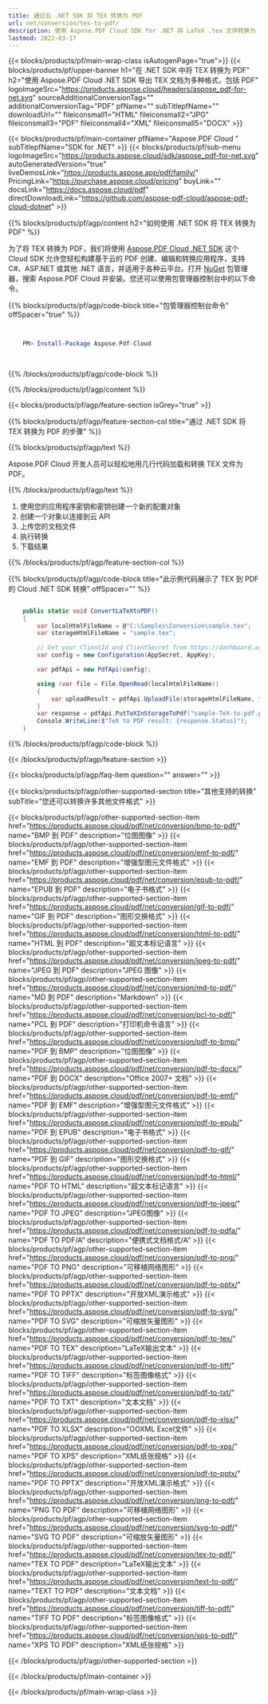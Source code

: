 ```yaml
---
title: 通过云 .NET SDK 将 TEX 转换为 PDF
url: net/conversion/tex-to-pdf/
description: 使用 Aspose.PDF Cloud SDK for .NET 将 LaTeX .tex 文件转换为 PDF。非常适合科学和学术出版。
lastmod: 2022-03-17
---
```


{{< blocks/products/pf/main-wrap-class isAutogenPage="true">}}
{{< blocks/products/pf/upper-banner h1="在 .NET SDK 中将 TEX 转换为 PDF" h2="使用 Aspose.PDF Cloud .NET SDK 导出 TEX 文档为多种格式，包括 PDF" logoImageSrc="https://products.aspose.cloud/headers/aspose_pdf-for-net.svg" sourceAdditionalConversionTag="" additionalConversionTag="PDF" pfName="" subTitlepfName="" downloadUrl="" fileiconsmall1="HTML" fileiconsmall2="JPG" fileiconsmall3="PDF" fileiconsmall4="XML" fileiconsmall5="DOCX" >}}

{{< blocks/products/pf/main-container pfName="Aspose.PDF Cloud " subTitlepfName="SDK for .NET" >}}
{{< blocks/products/pf/sub-menu logoImageSrc="https://products.aspose.cloud/sdk/aspose_pdf-for-net.svg"
autoGeneratedVersion="true"
liveDemosLink="https://products.aspose.app/pdf/family/" PricingLink="https://purchase.aspose.cloud/pricing" buyLink="" docsLink="https://docs.aspose.cloud/pdf"  directDownloadLink="https://github.com/aspose-pdf-cloud/aspose-pdf-cloud-dotnet" >}}

{{% blocks/products/pf/agp/content h2="如何使用 .NET SDK 将 TEX 转换为 PDF" %}}

为了将 TEX 转换为 PDF，我们将使用
[Aspose.PDF Cloud .NET SDK](https://products.aspose.cloud/pdf/net/)
这个 Cloud SDK 允许您轻松构建基于云的 PDF 创建、编辑和转换应用程序，支持 C#、ASP.NET 或其他 .NET 语言，并适用于各种云平台。打开
[NuGet](https://www.nuget.org/packages/Aspose.Pdf-Cloud)
包管理器，搜索
Aspose.PDF Cloud
并安装。您还可以使用包管理器控制台中的以下命令。

{{% blocks/products/pf/agp/code-block title="包管理器控制台命令" offSpacer="true" %}}

```powershell

     
    PM> Install-Package Aspose.Pdf-Cloud
     
     

```

{{% /blocks/products/pf/agp/code-block %}}

{{% /blocks/products/pf/agp/content %}}

{{< blocks/products/pf/agp/feature-section isGrey="true" >}}

{{% blocks/products/pf/agp/feature-section-col title="通过 .NET SDK 将 TEX 转换为 PDF 的步骤" %}}

{{% blocks/products/pf/agp/text %}}

Aspose.PDF Cloud 开发人员可以轻松地用几行代码加载和转换 TEX 文件为 PDF。

{{% /blocks/products/pf/agp/text %}}

1. 使用您的应用程序密钥和密钥创建一个新的配置对象
1. 创建一个对象以连接到云 API
1. 上传您的文档文件
1. 执行转换
1. 下载结果

{{% /blocks/products/pf/agp/feature-section-col %}}



{{% blocks/products/pf/agp/code-block title="此示例代码展示了 TEX 到 PDF 的 Cloud .NET SDK 转换" offSpacer="" %}}

```cs

    public static void ConvertLaTeXtoPDF()
    {
        var localHtmlFileName = @"C:\Samples\Conversion\sample.tex";
        var storageHtmlFileName = "sample.tex";

        // Get your ClientId and ClientSecret from https://dashboard.aspose.cloud (free registration required).
        var config = new Configuration(AppSecret, AppKey);

        var pdfApi = new PdfApi(config);

        using (var file = File.OpenRead(localHtmlFileName))
        {
            var uploadResult = pdfApi.UploadFile(storageHtmlFileName, file);
        }
        var response = pdfApi.PutTeXInStorageToPdf("sample-TeX-to-pdf.pdf", storageHtmlFileName);
        Console.WriteLine($"TeX to PDF result: {response.Status}");
    }
```

{{% /blocks/products/pf/agp/code-block %}}

{{< /blocks/products/pf/agp/feature-section >}}

{{< blocks/products/pf/agp/faq-item question="" answer="" >}}

{{< blocks/products/pf/agp/other-supported-section title="其他支持的转换" subTitle="您还可以转换许多其他文件格式" >}}

{{< blocks/products/pf/agp/other-supported-section-item href="https://products.aspose.cloud/pdf/net/conversion/bmp-to-pdf/" name="BMP 到 PDF" description="位图图像" >}}
{{< blocks/products/pf/agp/other-supported-section-item href="https://products.aspose.cloud/pdf/net/conversion/emf-to-pdf/" name="EMF 到 PDF" description="增强型图元文件格式" >}}
{{< blocks/products/pf/agp/other-supported-section-item href="https://products.aspose.cloud/pdf/net/conversion/epub-to-pdf/" name="EPUB 到 PDF" description="电子书格式" >}}
{{< blocks/products/pf/agp/other-supported-section-item href="https://products.aspose.cloud/pdf/net/conversion/gif-to-pdf/" name="GIF 到 PDF" description="图形交换格式" >}}
{{< blocks/products/pf/agp/other-supported-section-item href="https://products.aspose.cloud/pdf/net/conversion/html-to-pdf/" name="HTML 到 PDF" description="超文本标记语言" >}}
{{< blocks/products/pf/agp/other-supported-section-item href="https://products.aspose.cloud/pdf/net/conversion/jpeg-to-pdf/" name="JPEG 到 PDF" description="JPEG 图像" >}}
{{< blocks/products/pf/agp/other-supported-section-item href="https://products.aspose.cloud/pdf/net/conversion/md-to-pdf/" name="MD 到 PDF" description="Markdown" >}}
{{< blocks/products/pf/agp/other-supported-section-item href="https://products.aspose.cloud/pdf/net/conversion/pcl-to-pdf/" name="PCL 到 PDF" description="打印机命令语言" >}}
{{< blocks/products/pf/agp/other-supported-section-item href="https://products.aspose.cloud/pdf/net/conversion/pdf-to-bmp/" name="PDF 到 BMP" description="位图图像" >}}
{{< blocks/products/pf/agp/other-supported-section-item href="https://products.aspose.cloud/pdf/net/conversion/pdf-to-docx/" name="PDF 到 DOCX" description="Office 2007+ 文档" >}}
{{< blocks/products/pf/agp/other-supported-section-item href="https://products.aspose.cloud/pdf/net/conversion/pdf-to-emf/" name="PDF 到 EMF" description="增强型图元文件格式" >}}
{{< blocks/products/pf/agp/other-supported-section-item href="https://products.aspose.cloud/pdf/net/conversion/pdf-to-epub/" name="PDF 到 EPUB" description="电子书格式" >}}
{{< blocks/products/pf/agp/other-supported-section-item href="https://products.aspose.cloud/pdf/net/conversion/pdf-to-gif/" name="PDF 到 GIF" description="图形交换格式" >}}
{{< blocks/products/pf/agp/other-supported-section-item href="https://products.aspose.cloud/pdf/net/conversion/pdf-to-html/" name="PDF TO HTML" description="超文本标记语言" >}}
{{< blocks/products/pf/agp/other-supported-section-item href="https://products.aspose.cloud/pdf/net/conversion/pdf-to-jpeg/" name="PDF TO JPEG" description="JPEG图像" >}}
{{< blocks/products/pf/agp/other-supported-section-item href="https://products.aspose.cloud/pdf/net/conversion/pdf-to-pdfa/" name="PDF TO PDF/A" description="便携式文档格式/A" >}}
{{< blocks/products/pf/agp/other-supported-section-item href="https://products.aspose.cloud/pdf/net/conversion/pdf-to-png/" name="PDF TO PNG" description="可移植网络图形" >}}
{{< blocks/products/pf/agp/other-supported-section-item href="https://products.aspose.cloud/pdf/net/conversion/pdf-to-pptx/" name="PDF TO PPTX" description="开放XML演示格式" >}}
{{< blocks/products/pf/agp/other-supported-section-item href="https://products.aspose.cloud/pdf/net/conversion/pdf-to-svg/" name="PDF TO SVG" description="可缩放矢量图形" >}}
{{< blocks/products/pf/agp/other-supported-section-item href="https://products.aspose.cloud/pdf/net/conversion/pdf-to-tex/" name="PDF TO TEX" description="LaTeX输出文本" >}}
{{< blocks/products/pf/agp/other-supported-section-item href="https://products.aspose.cloud/pdf/net/conversion/pdf-to-tiff/" name="PDF TO TIFF" description="标签图像格式" >}}
{{< blocks/products/pf/agp/other-supported-section-item href="https://products.aspose.cloud/pdf/net/conversion/pdf-to-txt/" name="PDF TO TXT" description="文本文档" >}}
{{< blocks/products/pf/agp/other-supported-section-item href="https://products.aspose.cloud/pdf/net/conversion/pdf-to-xlsx/" name="PDF TO XLSX" description="OOXML Excel文件" >}}
{{< blocks/products/pf/agp/other-supported-section-item href="https://products.aspose.cloud/pdf/net/conversion/pdf-to-xps/" name="PDF TO XPS" description="XML纸张规格" >}}
{{< blocks/products/pf/agp/other-supported-section-item href="https://products.aspose.cloud/pdf/net/conversion/pdf-to-pptx/" name="PDF TO PPTX" description="开放XML演示格式" >}}
{{< blocks/products/pf/agp/other-supported-section-item href="https://products.aspose.cloud/pdf/net/conversion/png-to-pdf/" name="PNG TO PDF" description="可移植网络图形" >}}
{{< blocks/products/pf/agp/other-supported-section-item href="https://products.aspose.cloud/pdf/net/conversion/svg-to-pdf/" name="SVG TO PDF" description="可缩放矢量图形" >}}
{{< blocks/products/pf/agp/other-supported-section-item href="https://products.aspose.cloud/pdf/net/conversion/tex-to-pdf/" name="TEX TO PDF" description="LaTeX输出文本" >}}
{{< blocks/products/pf/agp/other-supported-section-item href="https://products.aspose.cloud/pdf/net/conversion/text-to-pdf/" name="TEXT TO PDF" description="文本文档" >}}
{{< blocks/products/pf/agp/other-supported-section-item href="https://products.aspose.cloud/pdf/net/conversion/tiff-to-pdf/" name="TIFF TO PDF" description="标签图像格式" >}}
{{< blocks/products/pf/agp/other-supported-section-item href="https://products.aspose.cloud/pdf/net/conversion/xps-to-pdf/" name="XPS TO PDF" description="XML纸张规格" >}}

{{< /blocks/products/pf/agp/other-supported-section >}}

{{< /blocks/products/pf/main-container >}}

{{< /blocks/products/pf/main-wrap-class >}}


